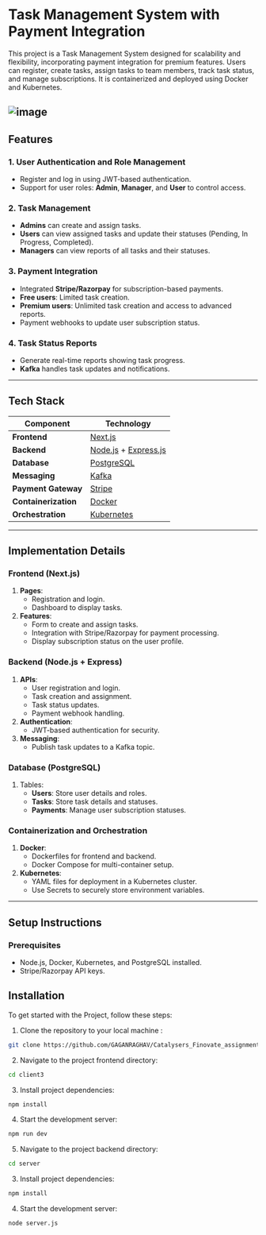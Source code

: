 # Task Management System with Payment Integration

This project is a Task Management System designed for scalability and flexibility, incorporating payment integration for premium features. Users can register, create tasks, assign tasks to team members, track task status, and manage subscriptions. It is containerized and deployed using Docker and Kubernetes.

![image](https://github.com/user-attachments/assets/7d407b9f-0565-48d0-93d5-5bc3118e4197)
---

## Features

### 1. User Authentication and Role Management
- Register and log in using JWT-based authentication.
- Support for user roles: **Admin**, **Manager**, and **User** to control access.

### 2. Task Management
- **Admins** can create and assign tasks.
- **Users** can view assigned tasks and update their statuses (Pending, In Progress, Completed).
- **Managers** can view reports of all tasks and their statuses.

### 3. Payment Integration
- Integrated **Stripe/Razorpay** for subscription-based payments.
- **Free users**: Limited task creation.
- **Premium users**: Unlimited task creation and access to advanced reports.
- Payment webhooks to update user subscription status.

### 4. Task Status Reports
- Generate real-time reports showing task progress.
- **Kafka** handles task updates and notifications.

---
## Tech Stack

| **Component**         | **Technology**                                                                 |
|------------------------|-------------------------------------------------------------------------------|
| **Frontend**          | [Next.js](https://nextjs.org/)                                                |
| **Backend**           | [Node.js](https://nodejs.org/) + [Express.js](https://expressjs.com/)         |
| **Database**          | [PostgreSQL](https://www.postgresql.org/)                                     |
| **Messaging**         | [Kafka](https://kafka.apache.org/)                                            |
| **Payment Gateway**   | [Stripe](https://stripe.com/)                                                 |
| **Containerization**  | [Docker](https://www.docker.com/)                                             |
| **Orchestration**     | [Kubernetes](https://kubernetes.io/)                                          |

---

## Implementation Details

### **Frontend (Next.js)**
1. **Pages**:
   - Registration and login.
   - Dashboard to display tasks.
2. **Features**:
   - Form to create and assign tasks.
   - Integration with Stripe/Razorpay for payment processing.
   - Display subscription status on the user profile.

### **Backend (Node.js + Express)**
1. **APIs**:
   - User registration and login.
   - Task creation and assignment.
   - Task status updates.
   - Payment webhook handling.
2. **Authentication**:
   - JWT-based authentication for security.
3. **Messaging**:
   - Publish task updates to a Kafka topic.

### **Database (PostgreSQL)**
1. Tables:
   - **Users**: Store user details and roles.
   - **Tasks**: Store task details and statuses.
   - **Payments**: Manage user subscription statuses.

### **Containerization and Orchestration**
1. **Docker**:
   - Dockerfiles for frontend and backend.
   - Docker Compose for multi-container setup.
2. **Kubernetes**:
   - YAML files for deployment in a Kubernetes cluster.
   - Use Secrets to securely store environment variables.

---

## Setup Instructions

### Prerequisites
- Node.js, Docker, Kubernetes, and PostgreSQL installed.
- Stripe/Razorpay API keys.


## Installation

To get started with the Project, follow these steps:

1. Clone the repository to your local machine :

```bash
git clone https://github.com/GAGANRAGHAV/Catalysers_Finovate_assignment
```

2. Navigate to the project  frontend directory:

```bash
cd client3
```

3. Install project dependencies:

```bash
npm install
```

4. Start the development server:

```bash
npm run dev
```

5. Navigate to the project backend directory:

```bash
cd server
```

3. Install project dependencies:

```bash
npm install
```

4. Start the development server:

```bash
node server.js
```
